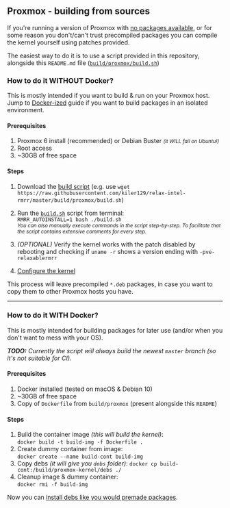 ## Proxmox - building from sources

If you're running a version of Proxmox with [no packages available](../../README.md#proxmox---premade-packages-easy), or
for some reason you don't/can't trust precompiled packages you can compile the kernel yourself using patches provided.

The easiest way to do it is to use a script provided in this repository, alongside this `README.md` file 
([`build/proxmox/build.sh`](build.sh))


### How to do it WITHOUT Docker?
This is mostly intended if you want to build & run on your Proxmox host. Jump to [Docker-ized](README.md#how-to-do-it-with-docker)
guide if you want to build packages in an isolated environment.

#### Prerequisites
1. Proxmox 6 install (recommended) or Debian Buster <small>*(it WILL fail on Ubuntu!)*</small>
2. Root access
3. ~30GB of free space

#### Steps
1. Download the [build script](build.sh) (e.g. use `wget https://raw.githubusercontent.com/kiler129/relax-intel-rmrr/master/build/proxmox/build.sh`)
2. Run the [`build.sh`](build.sh) script from terminal:  
   `RMRR_AUTOINSTALL=1 bash ./build.sh`  
   <small>*You can also manually execute commands in the script step-by-step. To facilitate that the script contains 
   extensive comments for every step.*</small>

4. *(OPTIONAL)* Verify the kernel works with the patch disabled by rebooting and checking if `uname -r` shows a version
   ending with `-pve-relaxablermrr`
5. [Configure the kernel](../../README.md#configuration)

This process will leave precompiled `*.deb` packages, in case you want to copy them to other Proxmox hosts you have.

---

### How to do it WITH Docker?
This is mostly intended for building packages for later use (and/or when you don't want to mess with your OS).

***TODO:** Currently the script will always build the newest `master` branch (so it's not suitable for CI).*

#### Prerequisites
1. Docker installed (tested on macOS & Debian 10)
2. ~30GB of free space
3. Copy of `Dockerfile` from `build/proxmox` (present alongside this `README`)

#### Steps

1. Build the container image *(this will build the kernel)*:  
   `docker build -t build-img -f Dockerfile .`
2. Create dummy container from image:  
   `docker create --name build-cont build-img`
3. Copy debs *(it will give you `debs` folder)*:
   `docker cp build-cont:/build/proxmox-kernel/debs ./`
4. Cleanup image & dummy container:  
   `docker rmi -f build-img`

Now you can [install debs like you would premade packages](../../README.md#proxmox---premade-packages-easy).
